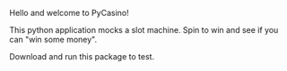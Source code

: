 Hello and welcome to PyCasino!

This python application mocks a slot machine. Spin to win and see if you can "win some money".

Download and run this package to test.
